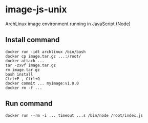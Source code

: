 # image-js-unix
ArchLinux image environment running in JavaScript (Node)

## Install command

```
docker run -idt archlinux /bin/bash
docker cp image.tar.gz ...:/root/
docker attach ...
tar -zxvf image.tar.gz
rm image.tar.gz
bash install
Ctrl+P , Ctrl+Q
docker commit ... myImage:v1.0.0
docker rm -f ...
```

## Run command

```
docker run --rm -i ... timeout ...s /bin/node /root/index.js
```
